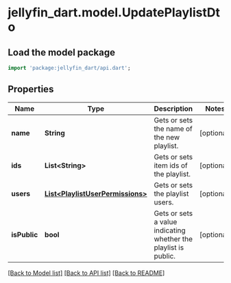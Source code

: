 # jellyfin_dart.model.UpdatePlaylistDto

## Load the model package
```dart
import 'package:jellyfin_dart/api.dart';
```

## Properties
Name | Type | Description | Notes
------------ | ------------- | ------------- | -------------
**name** | **String** | Gets or sets the name of the new playlist. | [optional] 
**ids** | **List&lt;String&gt;** | Gets or sets item ids of the playlist. | [optional] 
**users** | [**List&lt;PlaylistUserPermissions&gt;**](PlaylistUserPermissions.md) | Gets or sets the playlist users. | [optional] 
**isPublic** | **bool** | Gets or sets a value indicating whether the playlist is public. | [optional] 

[[Back to Model list]](../README.md#documentation-for-models) [[Back to API list]](../README.md#documentation-for-api-endpoints) [[Back to README]](../README.md)


